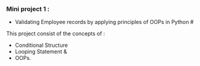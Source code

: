 ### Mini project 1 : 
* Validating Employee records by applying principles of OOPs in Python #

This project consist of the concepts of :
* Conditional Structure
* Looping Statement &
* OOPs.
